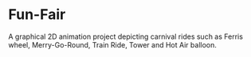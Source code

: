 # Fun-Fair
A graphical 2D animation project depicting carnival rides such as Ferris wheel, Merry-Go-Round, Train Ride, Tower and Hot Air balloon.
